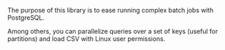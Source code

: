 The purpose of this library is to ease running complex batch jobs with PostgreSQL.

Among others, you can parallelize queries over a set of keys (useful for partitions) and load CSV with Linux user permissions.


